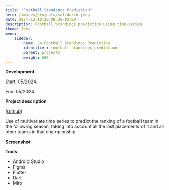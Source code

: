 ```yaml
---
title: "Football Standings Prediction"
hero: /images/projects/solidario.jpeg
date: 2024-12-10T20:08:28-03:00
description: Football Standings prediction using time-series
theme: Toha
menu:
    sidebar:
        name: 24-Football Standings Prediction
        identifier: football standings prediction
        parent: projects
        weight: 500
---
```


**Development**

Start: 05/2024.

End: 05/2024.


**Project description**

([Github](https://github.com/Marcos14Almeida/general_ml_python/tree/main/time-series))

Use of multivariate time series to predict the ranking of a football team in the following season, taking into account all the last placements of it and all other teams in that championship.


**Screenshot**

**Tools**
- Android Studio
- Figma
- Flutter
- Dart
- Miro